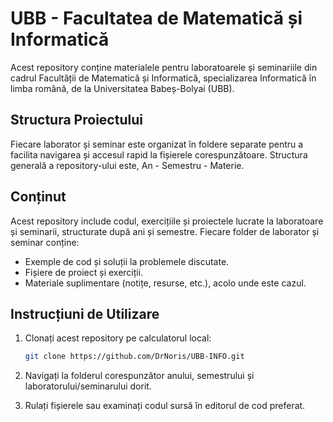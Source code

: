 # UBB - Facultatea de Matematică și Informatică

Acest repository conține materialele pentru laboratoarele și seminariile din cadrul Facultății de Matematică și Informatică, specializarea Informatică în limba română, de la Universitatea Babeș-Bolyai (UBB).

## Structura Proiectului

Fiecare laborator și seminar este organizat în foldere separate pentru a facilita navigarea și accesul rapid la fișierele corespunzătoare. Structura generală a repository-ului este, An - Semestru - Materie.


## Conținut

Acest repository include codul, exercițiile și proiectele lucrate la laboratoare și seminarii, structurate după ani și semestre. Fiecare folder de laborator și seminar conține:
- Exemple de cod și soluții la problemele discutate.
- Fișiere de proiect și exerciții.
- Materiale suplimentare (notițe, resurse, etc.), acolo unde este cazul.


## Instrucțiuni de Utilizare

1. Clonați acest repository pe calculatorul local:

   ```bash
   git clone https://github.com/DrNoris/UBB-INFO.git
2. Navigați la folderul corespunzător anului, semestrului și laboratorului/seminarului dorit.

3. Rulați fișierele sau examinați codul sursă în editorul de cod preferat.
